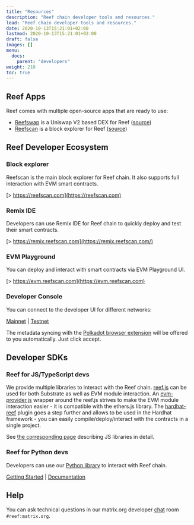 ```yaml
---
title: "Resources"
description: "Reef chain developer tools and resources."
lead: "Reef chain developer tools and resources."
date: 2020-10-13T15:21:01+02:00
lastmod: 2020-10-13T15:21:01+02:00
draft: false
images: []
menu:
  docs:
    parent: "developers"
weight: 210
toc: true
---
```


## Reef Apps
Reef comes with multiple open-source apps that are ready to use:
 - [Reefswap](https://reefswap.com) is a Uniswap V2 based DEX for Reef ([source](https://github.com/reef-defi/reefswap-ui))
 - [Reefscan](https://reefscan.com) is a block explorer for Reef ([source](https://github.com/reef-defi/reef-explorer))

## Reef Developer Ecosystem

### Block explorer
Reefscan is the main block explorer for Reef chain. It also supports full interaction with EVM smart
contracts.

[> https://reefscan.com](https://reefscan.com)

### Remix IDE
Developers can use Remix IDE for Reef chain to quickly deploy and test their smart contracts.

[> https://remix.reefscan.com](https://remix.reefscan.com/)

### EVM Playground
You can deploy and interact with smart contracts via EVM Playground UI.

[> https://evm.reefscan.com](https://evm.reefscan.com)

### Developer Console
You can connect to the developer UI for different networks:

[Mainnet](https://console.reefscan.com/?rpc=wss%3A%2F%2Frpc.reefscan.com%2Fws#/explorer) | [Testnet](https://console.reefscan.com/?rpc=wss%3A%2F%2Frpc-testnet.reefscan.com%2Fws#/explorer)

The metadata syncing with the [Polkadot browser extension](https://polkadot.js.org/extension/) will be offered to you automatically. Just click accept.

## Developer SDKs

### Reef for JS/TypeScript devs
We provide multiple libraries to interact with the Reef chain. [reef.js](https://github.com/reef-defi/reef.js) can be used for both Substrate as well as EVM module interaction. An [evm-provider.js](https://github.com/reef-defi/evm-provider.js/commits/master) wrapper around the reef.js strives to make the EVM module interaction easier - it is compatible with the ethers.js library. The [hardhat-reef](https://github.com/reef-defi/hardhat-reef) plugin goes a step further and allows to be used in the Hardhat framework - you can easily compile/deploy/interact with the contracts in a single project.


See [the corresponding page](/docs/developers/js_libraries) describing JS libraries in detail.



### Reef for Python devs
Developers can use our [Python library](https://pypi.org/project/reef-interface/) to interact with Reef chain.

[Getting Started](https://github.com/reef-defi/py-reef-interface#readme) | [Documentation](https://reef-defi.github.io/py-reef-interface/reefinterface/index.html)


## Help
You can ask technical questions in our matrix.org developer [chat](https://app.element.io/#/room/#reef:matrix.org) room `#reef:matrix.org`.
